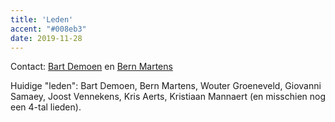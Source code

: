 ```yaml
---
title: 'Leden'
accent: "#008eb3"
date: 2019-11-28
---
```


Contact: [Bart Demoen](https://people.cs.kuleuven.be/cgi-bin/e-post.pl?epost=Bart.Demoen) en [Bern Martens](https://people.cs.kuleuven.be/cgi-bin/e-post.pl?epost=Bern.Martens)

Huidige "leden": Bart Demoen, Bern Martens, Wouter Groeneveld, Giovanni Samaey, Joost Vennekens, Kris Aerts, Kristiaan Mannaert (en misschien nog een 4-tal lieden).
